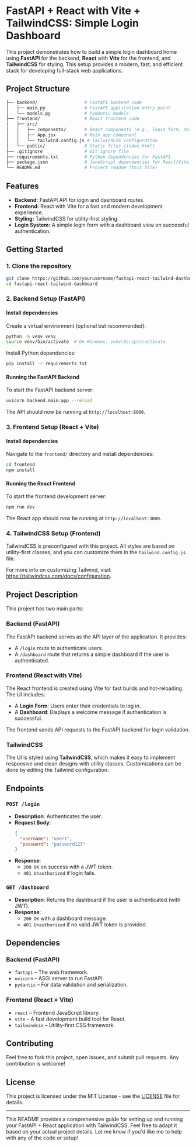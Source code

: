 # FastAPI + React with Vite + TailwindCSS: Simple Login Dashboard

This project demonstrates how to build a simple login dashboard home using **FastAPI** for the backend, **React** with **Vite** for the frontend, and **TailwindCSS** for styling. This setup provides a modern, fast, and efficient stack for developing full-stack web applications.

## Project Structure

```bash
├── backend/                  # FastAPI backend code
│   ├── main.py               # FastAPI application entry point
│   └── models.py             # Pydantic models
├── frontend/                 # React frontend code
│   ├── src/
│   │   ├── components/       # React components (e.g., login form, dashboard)
│   │   ├── App.jsx           # Main app component
│   │   └── tailwind.config.js # TailwindCSS configuration
│   └── public/               # Static files (index.html)
├── .gitignore                # Git ignore file
├── requirements.txt          # Python dependencies for FastAPI
├── package.json              # JavaScript dependencies for React/Vite
└── README.md                 # Project readme (this file)
```

## Features

- **Backend:** FastAPI API for login and dashboard routes.
- **Frontend:** React with Vite for a fast and modern development experience.
- **Styling:** TailwindCSS for utility-first styling.
- **Login System:** A simple login form with a dashboard view on successful authentication.

## Getting Started

### 1. Clone the repository

```bash
git clone https://github.com/yourusername/fastapi-react-tailwind-dashboard.git
cd fastapi-react-tailwind-dashboard
```

### 2. Backend Setup (FastAPI)

#### Install dependencies

Create a virtual environment (optional but recommended):

```bash
python -m venv venv
source venv/bin/activate  # On Windows: venv\Scripts\activate
```

Install Python dependencies:

```bash
pip install -r requirements.txt
```

#### Running the FastAPI Backend

To start the FastAPI backend server:

```bash
uvicorn backend.main:app --reload
```

The API should now be running at `http://localhost:8000`.

### 3. Frontend Setup (React + Vite)

#### Install dependencies

Navigate to the `frontend/` directory and install dependencies:

```bash
cd frontend
npm install
```

#### Running the React Frontend

To start the frontend development server:

```bash
npm run dev
```

The React app should now be running at `http://localhost:3000`.

### 4. TailwindCSS Setup (Frontend)

TailwindCSS is preconfigured with this project. All styles are based on utility-first classes, and you can customize them in the `tailwind.config.js` file.

For more info on customizing Tailwind, visit: https://tailwindcss.com/docs/configuration.

## Project Description

This project has two main parts:

### Backend (FastAPI)
The FastAPI backend serves as the API layer of the application. It provides:
- A `/login` route to authenticate users.
- A `/dashboard` route that returns a simple dashboard if the user is authenticated.

### Frontend (React with Vite)
The React frontend is created using Vite for fast builds and hot-reloading. The UI includes:
- A **Login Form**: Users enter their credentials to log in.
- A **Dashboard**: Displays a welcome message if authentication is successful.

The frontend sends API requests to the FastAPI backend for login validation.

### TailwindCSS
The UI is styled using **TailwindCSS**, which makes it easy to implement responsive and clean designs with utility classes. Customizations can be done by editing the Tailwind configuration.

## Endpoints

### `POST /login`
- **Description**: Authenticates the user.
- **Request Body**:
  ```json
  {
    "username": "user1",
    "password": "password123"
  }
  ```
- **Response**:
  - `200 OK` on success with a JWT token.
  - `401 Unauthorized` if login fails.

### `GET /dashboard`
- **Description**: Returns the dashboard if the user is authenticated (with JWT).
- **Response**:
  - `200 OK` with a dashboard message.
  - `401 Unauthorized` if no valid JWT token is provided.

## Dependencies

### Backend (FastAPI)

- `fastapi` – The web framework.
- `uvicorn` – ASGI server to run FastAPI.
- `pydantic` – For data validation and serialization.

### Frontend (React + Vite)

- `react` – Frontend JavaScript library.
- `vite` – A fast development build tool for React.
- `tailwindcss` – Utility-first CSS framework.

## Contributing

Feel free to fork this project, open issues, and submit pull requests. Any contribution is welcome!

## License

This project is licensed under the MIT License - see the [LICENSE](LICENSE) file for details.

---

This README provides a comprehensive guide for setting up and running your FastAPI + React application with TailwindCSS. Feel free to adapt it based on your actual project details. Let me know if you'd like me to help with any of the code or setup!
